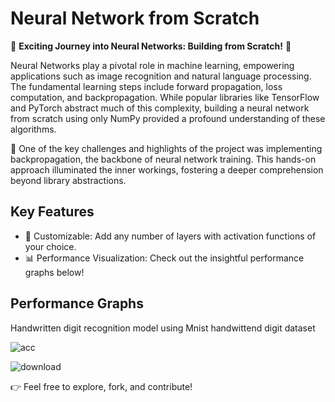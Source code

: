 # Neural Network from Scratch

🚀 **Exciting Journey into Neural Networks: Building from Scratch!** 🚀

Neural Networks play a pivotal role in machine learning, empowering applications such as image recognition and natural language processing. The fundamental learning steps include forward propagation, loss computation, and backpropagation. While popular libraries like TensorFlow and PyTorch abstract much of this complexity, building a neural network from scratch using only NumPy provided a profound understanding of these algorithms.

🧠 One of the key challenges and highlights of the project was implementing backpropagation, the backbone of neural network training. This hands-on approach illuminated the inner workings, fostering a deeper comprehension beyond library abstractions.

## Key Features

- 🎨 Customizable: Add any number of layers with activation functions of your choice.
- 📊 Performance Visualization: Check out the insightful performance graphs below!

## Performance Graphs
Handwritten digit recognition model using Mnist handwittend digit dataset

![acc](https://github.com/themid6t/NeuralNet-Barebones/assets/74809489/a2893883-5ddb-4abd-8e2e-95601dd4a044)

![download](https://github.com/themid6t/NeuralNet-Barebones/assets/74809489/ee4472ac-b69b-4a29-b5b9-93784218bc9d)

👉 Feel free to explore, fork, and contribute!
